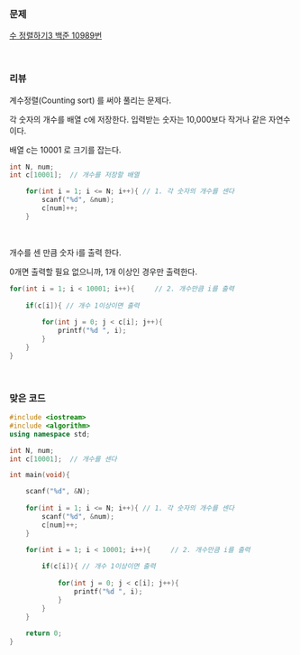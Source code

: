 ### 문제

[수 정렬하기3  백준  10989번](https://www.acmicpc.net/problem/10989)

</br>

### 리뷰

계수정렬(Counting sort)  를 써야 풀리는 문제다. 

각 숫자의 개수를 배열 c에 저장한다. 입력받는 숫자는 10,000보다 작거나 같은 자연수이다.

배열 c는 10001 로 크기를 잡는다. 

```c++
int N, num;
int c[10001];  // 개수를 저장할 배열 

	for(int i = 1; i <= N; i++){ // 1. 각 숫자의 개수를 센다  
		scanf("%d", &num);
		c[num]++;
	}
```

</br>

개수를 센 만큼 숫자 i를 출력 한다.

0개면 출력할 필요 없으니까, 1개 이상인 경우만 출력한다. 



```c++
for(int i = 1; i < 10001; i++){ 	// 2. 개수만큼 i를 출력 
	
	if(c[i]){ // 개수 1이상이면 출력 
		
		for(int j = 0; j < c[i]; j++){
			printf("%d ", i);
		}
	}
}  
```
</br>

### 맞은 코드 

```c++
#include <iostream>
#include <algorithm> 
using namespace std;

int N, num;
int c[10001];  // 개수를 센다  

int main(void){

	scanf("%d", &N);
	
	for(int i = 1; i <= N; i++){ // 1. 각 숫자의 개수를 센다  
		scanf("%d", &num);
		c[num]++;
	}

	for(int i = 1; i < 10001; i++){ 	// 2. 개수만큼 i를 출력 
		
		if(c[i]){ // 개수 1이상이면 출력 
			
			for(int j = 0; j < c[i]; j++){
				printf("%d ", i);
			}
		}
	} 
		
	return 0;
} 
```

</br>